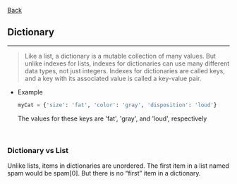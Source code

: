 [Back](README.md)

## Dictionary

<hr>


> Like a list, a dictionary is a mutable collection of many values. But unlike
indexes for lists, indexes for dictionaries can use many different data
types, not just integers. Indexes for dictionaries are called keys, and a key
with its associated value is called a key-value pair.

- Example

    ```python
    myCat = {'size': 'fat', 'color': 'gray', 'disposition': 'loud'}
    ```
    The values for these keys are 'fat', 'gray', and 'loud', respectively

&nbsp;

### Dictionary vs List


Unlike lists, items in dictionaries are unordered. The first item in a list
named spam would be spam[0]. But there is no “first” item in a dictionary.

